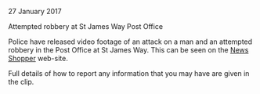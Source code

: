 27 January 2017

Attempted robbery at St James Way Post Office

Police have released video footage of an attack on a man and an attempted robbery in the Post Office at St James Way. This can be seen on the [News Shopper](http://www.newsshopper.co.uk/news/bexley/15049651.WATCH__Employee_kicked_and_punched_during_attempted_robbery_at_Sidcup_post_office/) web-site.

Full details of how to report any information that you may have are given in the clip.

